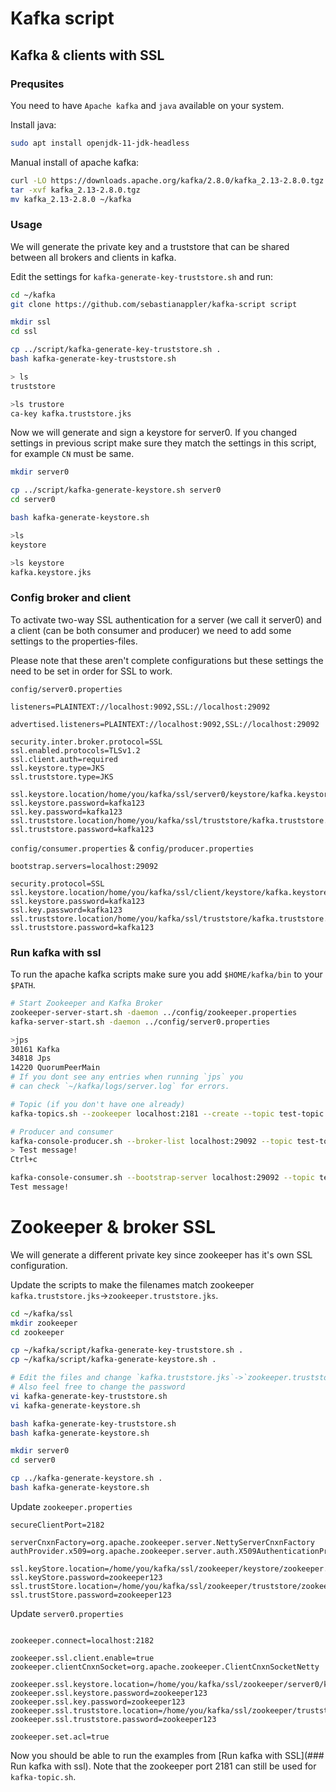 # Kafka script

## Kafka & clients with SSL
### Prequsites
You need to have `Apache kafka` and `java` available on your system.

Install java:
``` sh
sudo apt install openjdk-11-jdk-headless
```

Manual install of apache kafka:
``` sh
curl -LO https://downloads.apache.org/kafka/2.8.0/kafka_2.13-2.8.0.tgz
tar -xvf kafka_2.13-2.8.0.tgz
mv kafka_2.13-2.8.0 ~/kafka
```

### Usage
We will generate the private key and a truststore that can be shared
between all brokers and clients in kafka.

Edit the settings for `kafka-generate-key-truststore.sh` and run:
``` sh
cd ~/kafka
git clone https://github.com/sebastianappler/kafka-script script

mkdir ssl
cd ssl

cp ../script/kafka-generate-key-truststore.sh .
bash kafka-generate-key-truststore.sh

> ls
truststore

>ls trustore
ca-key kafka.truststore.jks
```

Now we will generate and sign a keystore for server0.
If you changed settings in previous script make sure they match the 
settings in this script, for example `CN` must be same.
``` sh
mkdir server0

cp ../script/kafka-generate-keystore.sh server0
cd server0

bash kafka-generate-keystore.sh

>ls
keystore

>ls keystore
kafka.keystore.jks
```

### Config broker and client 

To activate two-way SSL authentication for a server (we call it server0) 
and a client (can be both consumer and producer) we need to add some
settings to the properties-files.

Please note that these aren't complete configurations but these settings the need
to be set in order for SSL to work.

`config/server0.properties`
``` java-properties
listeners=PLAINTEXT://localhost:9092,SSL://localhost:29092

advertised.listeners=PLAINTEXT://localhost:9092,SSL://localhost:29092

security.inter.broker.protocol=SSL
ssl.enabled.protocols=TLSv1.2
ssl.client.auth=required
ssl.keystore.type=JKS
ssl.truststore.type=JKS

ssl.keystore.location/home/you/kafka/ssl/server0/keystore/kafka.keystore.jks
ssl.keystore.password=kafka123
ssl.key.password=kafka123
ssl.truststore.location/home/you/kafka/ssl/truststore/kafka.truststore.jks
ssl.truststore.password=kafka123
```
`config/consumer.properties` & `config/producer.properties`
``` java-properties
bootstrap.servers=localhost:29092

security.protocol=SSL
ssl.keystore.location/home/you/kafka/ssl/client/keystore/kafka.keystore.jks
ssl.keystore.password=kafka123
ssl.key.password=kafka123
ssl.truststore.location/home/you/kafka/ssl/truststore/kafka.truststore.jks
ssl.truststore.password=kafka123
```

### Run kafka with ssl
To run the apache kafka scripts make sure you add `$HOME/kafka/bin` to your `$PATH`.

``` sh
# Start Zookeeper and Kafka Broker
zookeeper-server-start.sh -daemon ../config/zookeeper.properties
kafka-server-start.sh -daemon ../config/server0.properties

>jps
30161 Kafka
34818 Jps
14220 QuorumPeerMain
# If you dont see any entries when running `jps` you 
# can check `~/kafka/logs/server.log` for errors.

# Topic (if you don't have one already)
kafka-topics.sh --zookeeper localhost:2181 --create --topic test-topic --partitions 1 --replication-factor 1

# Producer and consumer
kafka-console-producer.sh --broker-list localhost:29092 --topic test-topic --producer.config ../config/producer.properties
> Test message!
Ctrl+c

kafka-console-consumer.sh --bootstrap-server localhost:29092 --topic test-topic --from-beginning --consumer.config ../config/consumer.properties
Test message!
```

# Zookeeper & broker SSL

We will generate a different private key since zookeeper has
it's own SSL configuration.

Update the scripts to make the filenames match zookeeper `kafka.truststore.jks`->`zookeeper.truststore.jks`.

``` sh
cd ~/kafka/ssl
mkdir zookeeper
cd zookeeper

cp ~/kafka/script/kafka-generate-key-truststore.sh .
cp ~/kafka/script/kafka-generate-keystore.sh .

# Edit the files and change `kafka.truststore.jks`->`zookeeper.truststore.jks`
# Also feel free to change the password
vi kafka-generate-key-truststore.sh
vi kafka-generate-keystore.sh

bash kafka-generate-key-truststore.sh
bash kafka-generate-keystore.sh

mkdir server0
cd server0

cp ../kafka-generate-keystore.sh .
bash kafka-generate-keystore.sh
```

Update `zookeeper.properties`

``` java-properties
secureClientPort=2182

serverCnxnFactory=org.apache.zookeeper.server.NettyServerCnxnFactory
authProvider.x509=org.apache.zookeeper.server.auth.X509AuthenticationProvider

ssl.keyStore.location=/home/you/kafka/ssl/zookeeper/keystore/zookeeper.keystore.jks
ssl.keyStore.password=zookeeper123
ssl.trustStore.location=/home/you/kafka/ssl/zookeeper/truststore/zookeeper.truststore.jks
ssl.trustStore.password=zookeeper123
```

Update `server0.properties`

``` java-properties

zookeeper.connect=localhost:2182

zookeeper.ssl.client.enable=true
zookeeper.clientCnxnSocket=org.apache.zookeeper.ClientCnxnSocketNetty

zookeeper.ssl.keystore.location=/home/you/kafka/ssl/zookeeper/server0/keystore/zookeeper.keystore.jks
zookeeper.ssl.keystore.password=zookeeper123
zookeeper.ssl.key.password=zookeeper123
zookeeper.ssl.truststore.location=/home/you/kafka/ssl/zookeeper/truststore/zookeeper.truststore.jks
zookeeper.ssl.truststore.password=zookeeper123

zookeeper.set.acl=true
```

Now you should be able to run the examples from [Run kafka with SSL](### Run kafka with ssl).
Note that the zookeeper port 2181 can still be used for `kafka-topic.sh`.
